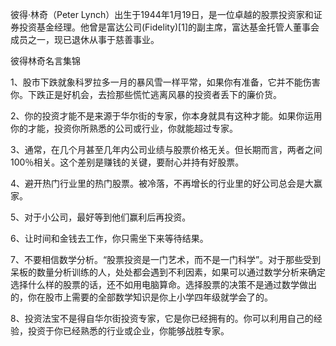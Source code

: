 彼得·林奇（Peter Lynch）出生于1944年1月19日，是一位卓越的股票投资家和证券投资基金经理。他曾是富达公司(Fidelity)[1]的副主席，富达基金托管人董事会成员之一，现已退休从事于慈善事业。

彼得林奇名言集锦

1、股市下跌就象科罗拉多一月的暴风雪一样平常，如果你有准备，它并不能伤害你。下跌正是好机会，去捡那些慌忙逃离风暴的投资者丢下的廉价货。

2、你的投资才能不是来源于华尔街的专家，你本身就具有这种才能。如果你运用你的才能，投资你所熟悉的公司或行业，你就能超过专家。

3、通常，在几个月甚至几年内公司业绩与股票价格无关。但长期而言，两者之间100％相关。这个差别是赚钱的关键，要耐心并持有好股票。

4、避开热门行业里的热门股票。被冷落，不再增长的行业里的好公司总会是大赢家。

5、对于小公司，最好等到他们赢利后再投资。

6、让时间和金钱去工作，你只需坐下来等待结果。

7、不要相信数学分析。“股票投资是一门艺术，而不是一门科学”。对于那些受到呆板的数量分析训练的人，处处都会遇到不利因素，如果可以通过数学分析来确定选择什么样的股票的话，还不如用电脑算命。选择股票的决策不是通过数学做出的，你在股市上需要的全部数学知识是你上小学四年级就学会了的。

8、投资法宝不是得自华尔街投资专家，它是你已经拥有的。你可以利用自己的经验，投资于你已经熟悉的行业或企业，你能够战胜专家。